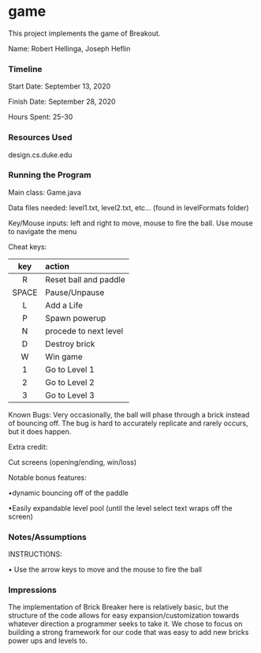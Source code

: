 game
====

This project implements the game of Breakout.

Name: Robert Hellinga, Joseph Heflin

### Timeline

Start Date: September 13, 2020

Finish Date: September 28, 2020

Hours Spent: 25-30

### Resources Used

design.cs.duke.edu


### Running the Program

Main class: Game.java

Data files needed: level1.txt, level2.txt, etc... (found in levelFormats folder)

Key/Mouse inputs: left and right to move, mouse to fire the ball. Use mouse to navigate
the menu

Cheat keys: 

| key | action  |
|:---------:|:----------------|
|    R      |     Reset ball and paddle     | 
|  SPACE    |     Pause/Unpause     | 
|    L      |     Add a Life     | 
|    P      |     Spawn powerup     | 
|    N      |     procede to next level     | 
|    D      |     Destroy brick     | 
|    W      |     Win game     | 
|    1      |     Go to Level 1     | 
|    2      |     Go to Level 2     | 
|    3      |     Go to Level 3     | 

Known Bugs: Very occasionally, the ball will phase through a brick instead of bouncing off.
The bug is hard to accurately replicate and rarely occurs, but it does happen.

Extra credit:

Cut screens (opening/ending, win/loss)

Notable bonus features: 

•dynamic bouncing off of the paddle

•Easily expandable level pool (until the level select text wraps off the 
screen)


### Notes/Assumptions
INSTRUCTIONS:

• Use the arrow keys to move and the mouse to fire the ball 


### Impressions

The implementation of Brick Breaker here is relatively basic, but the structure of the
code allows for easy expansion/customization towards whatever direction a programmer 
seeks to take it. We chose to focus on building a strong framework for our code that was
easy to add new bricks power ups and levels to.